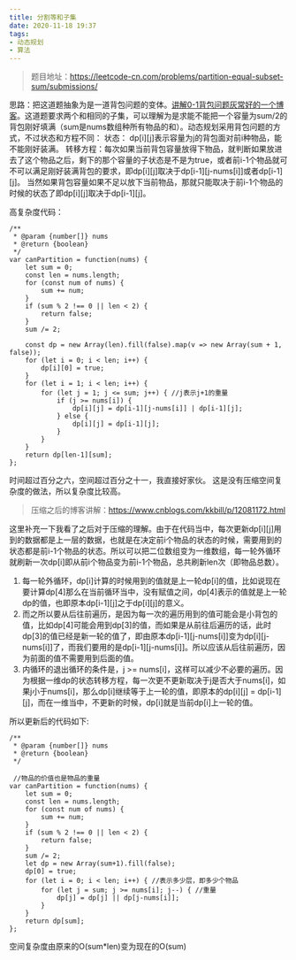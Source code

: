 ```yaml
---
title: 分割等和子集
date: 2020-11-18 19:37
tags:
- 动态规划
- 算法
---
```


>题目地址：https://leetcode-cn.com/problems/partition-equal-subset-sum/submissions/

思路：把这道题抽象为是一道背包问题的变体。[讲解0-1背包问题灰常好的一个博客](https://www.jianshu.com/p/a66d5ce49df5)。这道题要求两个和相同的子集，可以理解为是求能不能把一个容量为sum/2的背包刚好填满（sum是nums数组种所有物品的和）。动态规划采用背包问题的方式，不过状态和方程不同：
状态： dp[i][j]表示容量为j的背包面对前i种物品，能不能刚好装满。
转移方程：每次如果当前背包容量放得下物品，就判断如果放进去了这个物品之后，剩下的那个容量的子状态是不是为true，或者前i-1个物品就可不可以满足刚好装满背包的要求，即dp[i][j]取决于dp[i-1][j-nums[i]]或者dp[i-1][j]。   当然如果背包容量如果不足以放下当前物品，那就只能取决于前i-1个物品的时候的状态了即dp[i][j]取决于dp[i-1][j]。

高复杂度代码：
```
/**
 * @param {number[]} nums
 * @return {boolean}
 */
var canPartition = function(nums) {
    let sum = 0;
    const len = nums.length;
    for (const num of nums) {
        sum += num;
    }
    if (sum % 2 !== 0 || len < 2) {
        return false;
    }
    sum /= 2;

    const dp = new Array(len).fill(false).map(v => new Array(sum + 1, false));
    for (let i = 0; i < len; i++) {
        dp[i][0] = true;
    }
    for (let i = 1; i < len; i++) {
        for (let j = 1; j <= sum; j++) { //j表示j+1的重量
            if (j >= nums[i]) {
                dp[i][j] = dp[i-1][j-nums[i]] | dp[i-1][j];
            } else {
                dp[i][j] = dp[i-1][j];
            }
        }
    }
    return dp[len-1][sum];
};
```
时间超过百分之六，空间超过百分之十一，我直接好家伙。
这是没有压缩空间复杂度的做法，所以复杂度比较高。

>压缩之后的博客讲解：https://www.cnblogs.com/kkbill/p/12081172.html

这里补充一下我看了之后对于压缩的理解。由于在代码当中，每次更新dp[i][j]用到的数据都是上一层的数据，也就是在决定前i个物品的状态的时候，需要用到的状态都是前i-1个物品的状态。所以可以把二位数组变为一维数组，每一轮外循环就刷新一次dp[i]即从前i个物品变为前i-1个物品，总共刷新len次（即物品总数）。
1. 每一轮外循环，dp[i]计算的时候用到的值就是上一轮dp[i]的值，比如说现在要计算dp[4]那么在当前循环当中，没有赋值之间，dp[4]表示的值就是上一轮dp的值，也即原本dp[i-1][j]之于dp[i][j]的意义。
2. 而之所以要从后往前遍历，是因为每一次的遍历用到的值可能会是小背包的值，比如dp[4]可能会用到dp[3]的值，而如果是从前往后遍历的话，此时dp[3]的值已经是新一轮的值了，即由原本dp[i-1][j-nums[i]]变为dp[i][j-nums[i]]了，而我们要用的是dp[i-1][j-nums[i]]。所以应该从后往前遍历，因为前面的值不需要用到后面的值。
3. 内循环的退出循环的条件是，j >= nums[i]，这样可以减少不必要的遍历。因为根据一维dp的状态转移方程，每一次更不更新取决于j是否大于nums[i]，如果j小于nums[i]，那么dp[i]继续等于上一轮的值，即原本的dp[i][j] = dp[i-1][j]，而在一维当中，不更新的时候，dp[i]就是当前dp[i]上一轮的值。

所以更新后的代码如下:
```
/**
 * @param {number[]} nums
 * @return {boolean}
 */

 //物品的价值也是物品的重量
var canPartition = function(nums) {
    let sum = 0;
    const len = nums.length;
    for (const num of nums) {
        sum += num;
    }
    if (sum % 2 !== 0 || len < 2) {
        return false;
    }
    sum /= 2;
    let dp = new Array(sum+1).fill(false);
    dp[0] = true;
    for (let i = 0; i < len; i++) { //表示多少层，即多少个物品
        for (let j = sum; j >= nums[i]; j--) { //重量
            dp[j] = dp[j] || dp[j-nums[i]];
        }
    }
    return dp[sum];
};
```
空间复杂度由原来的O(sum*len)变为现在的O(sum)